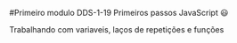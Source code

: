 #Primeiro modulo DDS-1-19
Primeiros passos JavaScript :smiley:

Trabalhando com variaveis, laços de repetições e funções 